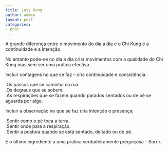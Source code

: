 ```yaml
---
title: Lazy Kung
author: admin
layout: post
categories:
- post
---
```

A grande diferença entre o movimento do dia a dia e o Chi Kung é a continuidade e a intenção.

No entanto pode-se no dia a dia criar movimentos com a qualidade do Chi Kung mas sem ser uma prática efectiva.

Incluir contagens no que se faz &#8211; cria continuidade e consistência.

.Os passos que se caminha na rua.  
.Os degraus que se sobem.  
.As respirações que se fazem quando parados sentados ou de pé se aguarda por algo.

Incluir a observação no que se faz cria intenção e presença;

.Sentir como o pé toca a terra.  
.Sentir onde para a respiração.  
.Sentir a postura quando se está sentado, deitado ou de pé.

E o último ingrediente a uma pratica verdadeiramente preguiçosa &#8211; Sorrir.
